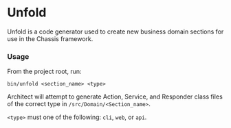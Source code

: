 # Unfold

Unfold is a code generator used to create new business domain sections for use in the Chassis framework.

### Usage

From the project root, run:

`bin/unfold <section_name> <type>`

Architect will attempt to generate Action, Service, and Responder class files of the correct type in `/src/Domain/<Section_name>`.

`<type>` must one of the following: `cli`, `web`, or `api`.